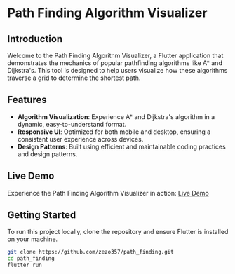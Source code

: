 # Path Finding Algorithm Visualizer

## Introduction
Welcome to the Path Finding Algorithm Visualizer, a Flutter application that demonstrates the mechanics of popular pathfinding algorithms like A* and Dijkstra's. This tool is designed to help users visualize how these algorithms traverse a grid to determine the shortest path.

## Features
- **Algorithm Visualization**: Experience A* and Dijkstra's algorithm in a dynamic, easy-to-understand format.
- **Responsive UI**: Optimized for both mobile and desktop, ensuring a consistent user experience across devices.
- **Design Patterns**: Built using efficient and maintainable coding practices and design patterns.

## Live Demo
Experience the Path Finding Algorithm Visualizer in action: [Live Demo](https://zezo357.github.io/path_finding/)

## Getting Started
To run this project locally, clone the repository and ensure Flutter is installed on your machine.

```bash
git clone https://github.com/zezo357/path_finding.git
cd path_finding
flutter run

